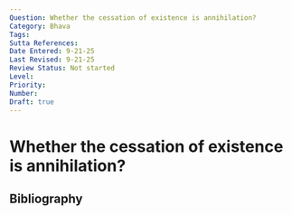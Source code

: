 ```yaml
---
Question: Whether the cessation of existence is annihilation?
Category: Bhava
Tags: 
Sutta References: 
Date Entered: 9-21-25
Last Revised: 9-21-25
Review Status: Not started
Level: 
Priority: 
Number: 
Draft: true
---
```


# Whether the cessation of existence is annihilation?

## Bibliography

<!-- 

Notes:



-->